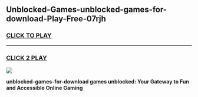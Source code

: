 
## Unblocked-Games-unblocked-games-for-download-Play-Free-07rjh
<h3>
<a href="https://premium76.site?title=unblocked-games-for-download&ref=18A1">CLICK TO PLAY</a></h3>
<hr>

<h3>
<a href="https://premium76.site?title=unblocked-games-for-download&ref=18A1">CLICK 2 PLAY</a>
  
</h3>

<a href="https://premium76.site?title=unblocked-games-for-download&ref=18A1"><img src="https://clearcache.store/games.png"></a>


**unblocked-games-for-download games unblocked: Your Gateway to Fun and Accessible Online Gaming**
